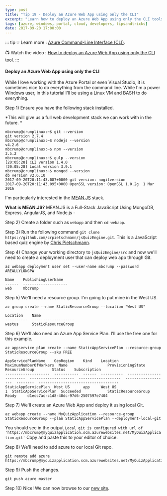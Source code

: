```yaml
---
type: post
title: "Tip 19 - Deploy an Azure Web App using only the CLI"
excerpt: "Learn how to deploy an Azure Web App using only the CLI tools from scratch"
tags: [azure, windows, portal, cloud, developers, tipsandtricks]
date: 2017-09-20 17:00:00
---
```


::: tip
:bulb: Learn more : [Azure Command-Line Interface (CLI)](https://docs.microsoft.com/cli/azure?WT.mc_id=docs-azuredevtips-micrum). 

:tv: Watch the video : [How to deploy an Azure Web App using only the CLI tool](https://www.youtube.com/watch?v=lO5Dvde07Tg&list=PLLasX02E8BPCNCK8Thcxu-Y-XcBUbhFWC&index=15?WT.mc_id=youtube-azuredevtips-micrum).
:::

#### Deploy an Azure Web App using only the CLI
While I love working with the Azure Portal or even Visual Studio, it is sometimes nice to do everything from the command line. While I'm a power Windows user, in this tutorial I'll be using a Linux VM and BASH to do everything. 

Step 1) Ensure you have the following stack installed. 

*This will give us a full web development stack we can work with in the future. *

``` shell
mbcrump@crumplinux:~$ git --version
git version 2.7.4
mbcrump@crumplinux:~$ nodejs --version
v4.2.6
mbcrump@crumplinux:~$ npm --version
3.5.2
mbcrump@crumplinux:~$ gulp --version
[20:05:28] CLI version 1.4.0
[20:05:28] Local version 3.9.1
mbcrump@crumplinux:~$ mongod --version
db version v2.6.10
2017-09-20T20:11:43.087+0000 git version: nogitversion
2017-09-20T20:11:43.095+0000 OpenSSL version: OpenSSL 1.0.2g  1 Mar 2016
```

I'm particularly interested in the [MEAN.JS](https://github.com/meanjs/mean?WT.mc_id=github-azuredevtips-micrum) stack. 

**What is MEAN.JS?** MEAN.JS is a Full-Stack JavaScript Using MongoDB, Express, AngularJS, and Node.js -


Step 2) Create a folder such as `webapp` and then `cd webapp`. 

Step 3) Run the following command `git clone https://github.com/crpietschmann/jsQuizEngine.git`. This is a JavaScript based quiz engine by [Chris Pietschmann](https://github.com/crpietschmann?WT.mc_id=github-azuredevtips-micrum). 

Step 4) Change your working directory to `jsQuizEngine/src` and now we'll need to create a deployment user that can deploy web app through Git. 

	az webapp deployment user set --user-name mbcrump --password AREALLYLONGPW

```shell
Name    PublishingUserName
------  --------------------
web     mbcrump
```

Step 5) We'll need a resource group. I'm going to put mine in the West US. 

	az group create --name StaticResourceGroup --location "West US"

```shell
Location    Name
----------  -------------------
westus      StaticResourceGroup
```

Step 6) We'll also need an Azure App Service Plan. I'll use the free one for this example. 

	az appservice plan create --name StaticAppServicePlan --resource-group StaticResourceGroup --sku FREE

```shell
AppServicePlanName    GeoRegion    Kind    Location      MaximumNumberOfWorkers  Name                  ProvisioningState    ResourceGroup        Status    Subscription
--------------------  -----------  ------  ----------  ------------------------  --------------------  -------------------  -------------------  --------  ------------------------------------
StaticAppServicePlan  West US      app     West US                            1  StaticAppServicePlan  Succeeded            StaticResourceGroup  Ready     d1ecc7ac-c1d8-40dc-97d6-2507597e7404
```

Step 7) We'll create an Azure Web App and deploy it using local Git.

	az webapp create --name MyQuizApplication --resource-group StaticResourceGroup --plan StaticAppServicePlan --deployment-local-git

You should see in the output `Local git is configured with url of 'https://mbcrump@myquizapplication.scm.azurewebsites.net/MyQuizApplication.git'` Copy and paste this to your editor of choice.

Step 8) We'll need to add azure to our local Git repo. 

	git remote add azure https://mbcrump@myquizapplication.scm.azurewebsites.net/MyQuizApplication.git

Step 9) Push the changes.

	git push azure master

Step 10) Nice! We can now browse to our [new site](http://myquizapplication.azurewebsites.net/#). 

<img :src="$withBase('/files/azureappservicequiz.png')">
